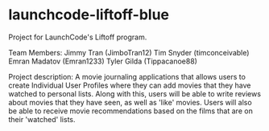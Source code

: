 # launchcode-liftoff-blue
Project for LaunchCode's Liftoff program.

Team Members:
Jimmy Tran (JimboTran12)
Tim Snyder (timconceivable)
Emran Madatov (Emran1233)
Tyler Gilda (Tippacanoe88)

Project description: 
A movie journaling applications that allows users to create Individual User Profiles where they can add movies that they have watched to personal lists. Along with this, users will be able to write reviews about movies that they have seen, as well as 'like' movies. Users will also be able to receive movie recommendations based on the films that are on their 'watched' lists.  
